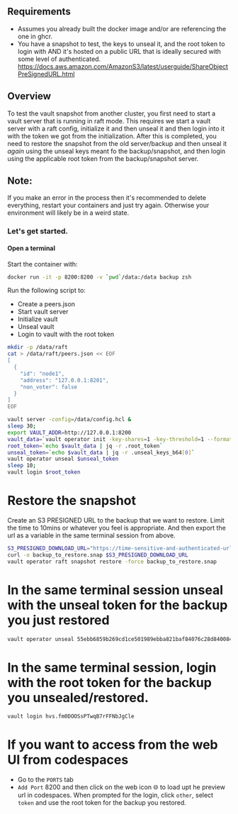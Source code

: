 ## Requirements

- Assumes you already built the docker image and/or are referencing the one in ghcr.
- You have a snapshot to test, the keys to unseal it, and the root token to login with AND it's hosted on a public URL that is ideally secured with some level of authenticated. https://docs.aws.amazon.com/AmazonS3/latest/userguide/ShareObjectPreSignedURL.html


## Overview

To test the vault snapshot from another cluster, you first need to start a vault server that is running in raft mode. This requires we start a vault server with a raft config, initialize it and then unseal it and then login into it with the token we got from the initialization. After this is completed, you need to restore the snapshot from the old server/backup and then unseal it *again* using the unseal keys meant fo the backup/snapshot, and then login using the applicable root token from the backup/snapshot server.

## Note:

If you make an error in the process then it's recommended to delete everything, restart your containers and just try again. Otherwise your environment will likely be in a weird state.


### Let's get started.

#### Open a terminal

Start the container with:

```zsh
docker run -it -p 8200:8200 -v `pwd`/data:/data backup zsh
```

Run the following script to:

- Create a peers.json
- Start vault server
- Initialize vault
- Unseal vault
- Login to vault with the root token
  
```zsh
mkdir -p /data/raft
cat > /data/raft/peers.json << EOF
[
  {
    "id": "node1",
    "address": "127.0.0.1:8201",
    "non_voter": false
  }
]
EOF

vault server -config=/data/config.hcl &
sleep 30;
export VAULT_ADDR=http://127.0.0.1:8200
vault_data=`vault operator init -key-shares=1 -key-threshold=1 --format=json`
root_token=`echo $vault_data | jq -r .root_token`
unseal_token=`echo $vault_data | jq -r .unseal_keys_b64[0]`
vault operator unseal $unseal_token
sleep 10;
vault login $root_token


```

# Restore the snapshot

Create an S3 PRESIGNED URL to the backup that we want to restore. Limit the time to 10mins or whatever you feel is appropriate. And then export the url as a variable in the same terminal session from above.

```zsh
S3_PRESIGNED_DOWNLOAD_URL="https://time-sensitive-and-authenticated-url-to-download-backup-from-s3"
curl -o backup_to_restore.snap $S3_PRESIGNED_DOWNLOAD_URL
vault operator raft snapshot restore -force backup_to_restore.snap
```

# In the same terminal session unseal with the unseal token for the backup you just restored

```zsh
vault operator unseal 55ebb6859b269cd1ce501989ebba821baf84076c28d84008474aa3fddc0a24b3
```

# In the same terminal session, login with the root token for the backup you unsealed/restored.

```zsh
vault login hvs.fm0DOOSsPTwqB7rFFNbJgCle
```

# If you want to access from the web UI from codespaces

- Go to the `PORTS` tab
- `Add Port` 8200 and then click on the web icon 🌐 to load upt he preview url in codespaces. When prompted for the login, click `other`, select `token` and use the root token for the backup you restored.
